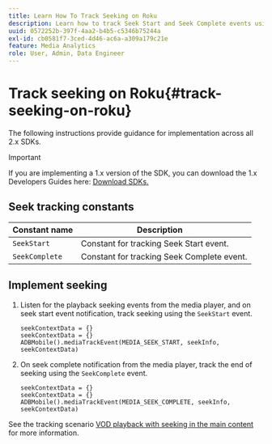 ```yaml
---
title: Learn How To Track Seeking on Roku
description: Learn how to track Seek Start and Seek Complete events using the Media SDK on Roku.
uuid: 0572252b-397f-4aa2-b4b5-c5346b75244a
exl-id: cb0581f7-3ced-4d46-ac6a-a309a179c21e
feature: Media Analytics
role: User, Admin, Data Engineer
---
```

# Track seeking on Roku{#track-seeking-on-roku}

The following instructions provide guidance for implementation across all 2.x SDKs.

>[!IMPORTANT]
>
>If you are implementing a 1.x version of the SDK, you can download the 1.x Developers Guides here: [Download SDKs.](/help/sdk-implement/download-sdks.md)

## Seek tracking constants

|  Constant name  | Description&nbsp;&nbsp;&nbsp;&nbsp;  |
|---|---|
| `SeekStart` | Constant for tracking Seek Start event. |
| `SeekComplete` | Constant for tracking Seek Complete event. |

## Implement seeking

1. Listen for the playback seeking events from the media player, and on seek start event notification, track seeking using the `SeekStart` event.

    ```
    seekContextData = {}
    seekContextData = {}
    ADBMobile().mediaTrackEvent(MEDIA_SEEK_START, seekInfo, seekContextData)
    ```

1. On seek complete notification from the media player, track the end of seeking using the `SeekComplete` event.

    ```
    seekContextData = {}
    seekContextData = {}
    ADBMobile().mediaTrackEvent(MEDIA_SEEK_COMPLETE, seekInfo, seekContextData)
    ```

See the tracking scenario [VOD playback with seeking in the main content](/help/sdk-implement/tracking-scenarios/vod-seeking.md) for more information.
